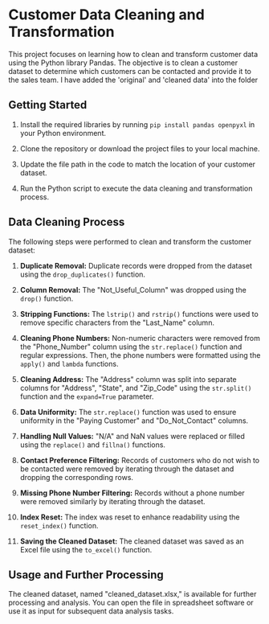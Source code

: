 

# Customer Data Cleaning and Transformation

This project focuses on learning how to clean and transform customer data using the Python library Pandas. The objective is to clean a customer dataset to determine which customers can be contacted and provide it to the sales team. I have added the 'original' and 'cleaned data' into the folder

## Getting Started

1. Install the required libraries by running `pip install pandas openpyxl` in your Python environment.

2. Clone the repository or download the project files to your local machine.

3. Update the file path in the code to match the location of your customer dataset.

4. Run the Python script to execute the data cleaning and transformation process.

## Data Cleaning Process

The following steps were performed to clean and transform the customer dataset:

1. **Duplicate Removal:** Duplicate records were dropped from the dataset using the `drop_duplicates()` function.

2. **Column Removal:** The "Not_Useful_Column" was dropped using the `drop()` function.

3. **Stripping Functions:** The `lstrip()` and `rstrip()` functions were used to remove specific characters from the "Last_Name" column.

4. **Cleaning Phone Numbers:** Non-numeric characters were removed from the "Phone_Number" column using the `str.replace()` function and regular expressions. Then, the phone numbers were formatted using the `apply()` and `lambda` functions.

5. **Cleaning Address:** The "Address" column was split into separate columns for "Address", "State", and "Zip_Code" using the `str.split()` function and the `expand=True` parameter.

6. **Data Uniformity:** The `str.replace()` function was used to ensure uniformity in the "Paying Customer" and "Do_Not_Contact" columns.

7. **Handling Null Values:** "N/A" and NaN values were replaced or filled using the `replace()` and `fillna()` functions.

8. **Contact Preference Filtering:** Records of customers who do not wish to be contacted were removed by iterating through the dataset and dropping the corresponding rows.

9. **Missing Phone Number Filtering:** Records without a phone number were removed similarly by iterating through the dataset.

10. **Index Reset:** The index was reset to enhance readability using the `reset_index()` function.

11. **Saving the Cleaned Dataset:** The cleaned dataset was saved as an Excel file using the `to_excel()` function.

## Usage and Further Processing

The cleaned dataset, named "cleaned_dataset.xlsx," is available for further processing and analysis. You can open the file in spreadsheet software or use it as input for subsequent data analysis tasks.


